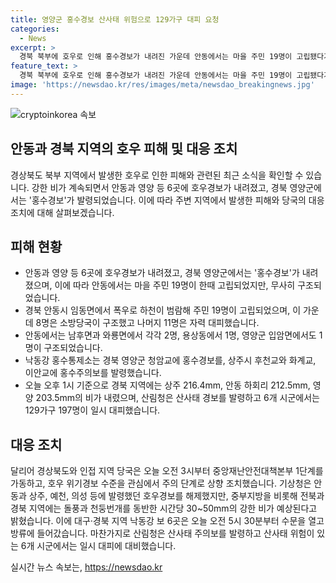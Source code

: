 ```yaml
---
title: 영양군 홍수경보 산사태 위험으로 129가구 대피 요청
categories:
  - News
excerpt: >
  경북 북부에 호우로 인해 홍수경보가 내려진 가운데 안동에서는 마을 주민 19명이 고립됐다가 구조됐고, 영양군에서도 홍수경보가 발령되었습니다. 낙동강 수위 상승으로 인해 낙동강 보 6곳은 수문을 열고 방류에 들어갔으며, 산사태 위험이 있는 6개 시군에서는 129가구 197명이 대피했습니다. 중앙재난안전대책본부는 1단계를 가동하고, 기상청은 지역에 호우특보를 발령했으며 사고에 대비해야 한다고 당부했습니다. (현재 307자 / 150자 미만)
feature_text: >
  경북 북부에 호우로 인해 홍수경보가 내려진 가운데 안동에서는 마을 주민 19명이 고립됐다가 구조됐고, 영양군에서도 홍수경보가 발령되었습니다. 낙동강 수위 상승으로 인해 낙동강 보 6곳은 수문을 열고 방류에 들어갔으며, 산사태 위험이 있는 6개 시군에서는 129가구 197명이 대피했습니다. 중앙재난안전대책본부는 1단계를 가동하고, 기상청은 지역에 호우특보를 발령했으며 사고에 대비해야 한다고 당부했습니다. (현재 307자 / 150자 미만)
image: 'https://newsdao.kr/res/images/meta/newsdao_breakingnews.jpg'
---
```


<p><img src="https://newsdao.kr/res/images/meta/newsdao_breakingnews.jpg" alt="cryptoinkorea 속보" /></p>

<h2>안동과 경북 지역의 호우 피해 및 대응 조치</h2>

<p data-ke-size="size16">경상북도 북부 지역에서 발생한 호우로 인한 피해와 관련된 최근 소식을 확인할 수 있습니다. 강한 비가 계속되면서 안동과 영양 등 6곳에 호우경보가 내려졌고, 경북 영양군에서는 '홍수경보'가 발령되었습니다. 이에 따라 주변 지역에서 발생한 피해와 당국의 대응 조치에 대해 살펴보겠습니다.</p>

<h2 data-ke-size="size26">피해 현황</h2>

<ul>
  <li>안동과 영양 등 6곳에 호우경보가 내려졌고, 경북 영양군에서는 '홍수경보'가 내려졌으며, 이에 따라 안동에서는 마을 주민 19명이 한때 고립되었지만, 무사히 구조되었습니다. </li>
  <li>경북 안동시 임동면에서 폭우로 하천이 범람해 주민 19명이 고립되었으며, 이 가운데 8명은 소방당국이 구조했고 나머지 11명은 자력 대피했습니다. </li>
  <li>안동에서는 남후면과 와룡면에서 각각 2명, 용상동에서 1명, 영양군 입암면에서도 1명이 구조되었습니다.</li>
  <li>낙동강 홍수통제소는 경북 영양군 청암교에 홍수경보를, 상주시 후천교와 화계교, 이안교에 홍수주의보를 발령했습니다.</li>
  <li>오늘 오후 1시 기준으로 경북 지역에는 상주 216.4mm, 안동 하회리 212.5mm, 영양 203.5mm의 비가 내렸으며, 산림청은 산사태 경보를 발령하고 6개 시군에서는 129가구 197명이 일시 대피했습니다.</li>
</ul>

<h2 data-ke-size="size26">대응 조치</h2>

<p data-ke-size="size16">달리어 경상북도와 인접 지역 당국은 오늘 오전 3시부터 중앙재난안전대책본부 1단계를 가동하고, 호우 위기경보 수준을 관심에서 주의 단계로 상향 조치했습니다. 기상청은 안동과 상주, 예천, 의성 등에 발령했던 호우경보를 해제했지만, 중부지방을 비롯해 전북과 경북 지역에는 돌풍과 천둥번개를 동반한 시간당 30~50mm의 강한 비가 예상된다고 밝혔습니다. 이에 대구·경북 지역 낙동강 보 6곳은 오늘 오전 5시 30분부터 수문을 열고 방류에 들어갔습니다. 마찬가지로 산림청은 산사태 주의보를 발령하고 산사태 위험이 있는 6개 시군에서는 일시 대피에 대비했습니다.</p>
실시간 뉴스 속보는, <a href="https://newsdao.kr" rel="dofollow">https://newsdao.kr</a>


